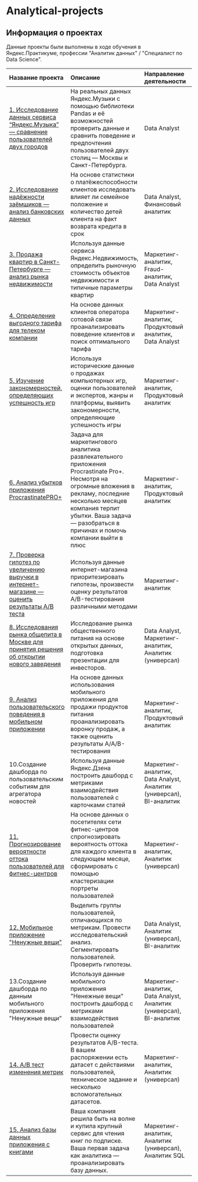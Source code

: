 # Analytical-projects

## Информация о проектах

Данные проекты были выполнены в ходе обучения в Яндекс.Практикуме, профессии "Аналитик данных" / "Специалист по Data Science".

| Название проекта | Описание | Направление деятельности | Сфера деятельности | Используемые библиотеки | Ключевые слова проекта |
| :---------------------- | :---------------------- | :---------------------- | :---------------------- | :---------------------- | :---------------------- |
| [1. Исследование данных сервиса “Яндекс.Музыка” — сравнение пользователей двух городов](music) | На реальных данных Яндекс.Музыки c помощью библиотеки Pandas и её возможностей проверить данные и сравнить поведение и предпочтения пользователей двух столиц — Москвы и Санкт-Петербурга.| Data Analyst | Интернет-сервисы, Стриминговый сервис |  *pandas*  | обработка данных, дубликаты, пропуски, логическая индексация, группировка, сортировка
[2. Исследование надёжности заёмщиков — анализ банковских данных](credit_scoring) | На основе статистики о платёжеспособности клиентов исследовать влияет ли семейное положение и количество детей клиента на факт возврата кредита в срок | Data Analyst, Финансовый аналитик | Банковская сфера, Кредитование | *pandas* | обработка данных, дубликаты, пропуски, категоризация, декомпозиция
[3. Продажа квартир в Санкт-Петербурге — анализ рынка недвижимости](Realty) | Используя данные сервиса Яндекс.Недвижимость, определить рыночную стоимость объектов недвижимости и типичные параметры квартир | Маркетинг-аналитик, Fraud-аналитик, Data Analyst | Интернет-сервисы, Площадки объявлений | *pandas*, *matplotlib* | обработка данных, histogram, boxplot, scattermatrix, категоризация, scatterplot,  фрод-мониторинг
[4. Определение выгодного тарифа для телеком компании](mobile_communication) | На основе данных клиентов оператора сотовой связи проанализировать поведение клиентов и поиск оптимального тарифа | Маркетинг-аналитик, Продуктовый аналитик, Data Analyst | Телеком | *pandas*, *matplotlib*, *numpy*, *scipy*, *math* | обработка данных, histogram, boxplot, статистический тест, критерий Стьюдента
[5. Изучение закономерностей, определяющих успешность игр](online_store) |Используя исторические данные о продажах компьютерных игр, оценки пользователей и экспертов, жанры и платформы, выявить закономерности, определяющие успешность игры | Маркетинг-аналитик, Продуктовый аналитик | Gamedev, Интернет-магазины | *pandas*, *numpy* | обработка данных, histogram, boxplot, статистический тест, критерий Стьюдента, piechart
[6. Анализ убытков приложения ProcrastinatePRO+](marketing) |Задача для маркетингового аналитика развлекательного приложения Procrastinate Pro+. Несмотря на огромные вложения в рекламу, последние несколько месяцев компания терпит убытки. Ваша задача — разобраться в причинах и помочь компании выйти в плюс | Маркетинг-аналитик, Продуктовый аналитик | Интернет-сервисы, Стартапы | *pandas*, *matplotlib*, *datetime*, *numpy* | обработка данных, статистический тест, LTV, CAC, когортный анализ
[7. Проверка гипотез по увеличению выручки в интернет-магазине — оценить результаты A/B теста](A_B_test) |Используя данные интернет-магазина приоритезировать гипотезы, произвести оценку результатов A/B-тестирования различными методами | Маркетинг-аналитик | Интернет-магазины |*pandas*, *matplotlib*, *datetime*, *numpy*, *scipy* | A/B-тест, статистический тест, фреймворк, RICE, ICE
[8. Исследования рынка общепита в Москве для принятия решения об открытии нового заведения](public_catering) |Исследование рынка общественного питания на основе открытых данных, подготовка презентации для инвесторов.| Data Analyst, Маркетинг-аналитик, Аналитик (универсал) | Стартапы, Бизнес, Оффлайн | *pandas*, *matplotlib*, *seaborn*, *numpy*, *plotly*, *scipy* | обработка данных, визуализация данных, создание презентаций
[9. Анализ пользовательского поведения в мобильном приложении](prefabricated_project2) |На основе данных использования мобильного приложения для продажи продуктов питания проанализировать воронку продаж, а также оценить результаты A/A/B-тестирования | Маркетинг-аналитик, Продуктовый аналитик | Стартапы, Бизнес, Интернет-сервисы | *pandas*, *matplotlib*, *seaborn*, *numpy*, *plotly*, *scipy*, *math* | A/B-тест, визуализация, статистический тест |
10.Создание дашборда по пользовательским событиям для агрегатора новостей| Используя данные Яндекс.Дзена построить дашборд с метриками взаимодействия пользователей с карточками статей | Маркетинг-аналитик, Data Analyst, Аналитик (универсал), BI-аналитик | Интернет-сервисы, Площадки объявлений |  https://public.tableau.com/app/profile/crovos/viz/Yandex_zencards/_ | bi analyst, bi-аналитик, аналитик данных, data analyst, разработчик системы отчетности, reporting analyst
[11. Прогнозирование вероятности оттока пользователей для фитнес-центров](gym) |На основе данных о посетителях сети фитнес-центров спрогнозировать вероятность оттока для каждого клиента в следующем месяце, сформировать с помощью кластеризации портреты пользователей| Маркетинг-аналитик, Аналитик (универсал) | Бизнес, Оффлайн | *pandas*, *matplotlib*, *seaborn*, *numpy*, *plotly*, *scipy*, *sklearn* | KMeans, Machine Learning, дендрограмма, RandomForestClassifier, LogisticRegression
[12. Мобильное приложение "Ненужные вещи"](mobile_app) |Выделить группы пользователей, отличающихся по метрикам. Провести исследовательский анализ. Сегментировать пользователей. Проверить гипотезы.| Data Analyst, Аналитик (универсал), BI-аналитик | Мобильное приложение, Бизнес, Интернет-сервисы, Площадки объявлений | *pandas*, *matplotlib*, *seaborn*, *numpy*, *plotly*, *scipy* | Визуализация, статистический тест, создание презентаций, обработка данных, сегментация, bi-аналитик, аналитик данных, data analyst
13.Создание дашборда по данным мобильного приложения "Ненужные вещи"| Используя данные мобильного приложения "Ненежные вещи" построить дашборд с метриками взаимодействия пользователей | Маркетинг-аналитик, Data Analyst, Аналитик (универсал), BI-аналитик | Интернет-сервисы, Площадки объявлений |  https://public.tableau.com/app/profile/crovos/viz/Uselessthings/sheet2?publish=yes | bi analyst, bi-аналитик, аналитик данных, data analyst, разработчик системы отчетности, reporting analyst
[14. A/B тест изменения метрик](A_B_marketing_test) |Провести оценку результатов A/B-теста. В вашем распоряжении есть датасет с действиями пользователей, техническое задание и несколько вспомогательных датасетов. | Маркетинг-аналитик, Аналитик (универсал) | Бизнес, Оффлайн | *pandas*, *matplotlib*, *datetime*, *numpy*, *scipy* | A/B-тест, статистический тест, фреймворк, RICE, ICE
[15. Анализ базы данных приложения с книгами](SQL_books) |Ваша компания решила быть на волне и купила крупный сервис для чтения книг по подписке. Ваша первая задача как аналитика — проанализировать базу данных.| Маркетинг-аналитик, Аналитик (универсал), Аналитик SQL | Бизнес, Оффлайн, Мобильное приложение | *pandas*, *sqlalchemy* | SQL, Базы данных
